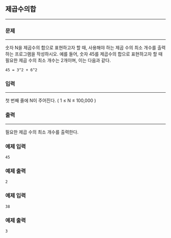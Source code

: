 ## 제곱수의합
***
### 문제
***
숫자 N을 제곱수의 합으로 표현하고자 할 때, 사용해야 하는 제곱 수의 최소 개수를 출력하는 프로그램을 작성하시오. 예를 들어, 숫자 45를 제곱수의 합으로 표현하고자 할 때 필요한 제곱 수의 최소 개수는 2개이며, 이는 다음과 같다.

```
45 = 3^2 + 6^2
```

### 입력
***
첫 번째 줄에 N이 주어진다. ( 1 ≤ N ≤ 100,000 )  

### 출력
***
필요한 제곱 수의 최소 개수를 출력한다.

### 예제 입력
```
45
```
### 예제 출력
```
2
```

### 예제 입력
```
38
```
### 예제 출력
```
3
```
